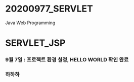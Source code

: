 # 20200977_SERVLET
Java Web Programming

# SERVLET_JSP
### 9월 7일 : 프로젝트 환경 설정, HELLO WORLD 확인 완료
### 하하하